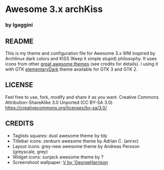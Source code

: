 # Awesome 3.x archKiss
### by lgaggini


## README
This is my theme and configuration file for Awesome 3.x WM inspired by Archlinux dark colors and KISS (Keep it simple stupid) philosophy. 
It uses icons from other [great awesome themes](https://github.com/mikar/awesome-themes) (see credits for details).
I using it with GTK [elementaryDark](http://satya164.deviantart.com/art/elementary-Dark-GTK3-Theme-244257862?) theme available for GTK 3 and GTK 2.

## LICENSE
Feel free to use, fork, modify and share it as you want.
Creative Commons Attribution-ShareAlike 3.0 Unported (CC BY-SA 3.0)
https://creativecommons.org/licenses/by-sa/3.0/

## CREDITS
* Taglists squares: dust awesome theme by tdy
* Titlebar icons: zenburn awesome theme by Adrian C. (anrxc)
* Layout icons: grey-new awesome theme by Andreas Persson (greyscale, grey)
* Widget icons: sunjack awesome theme by ?
* Screenshoot wallpaper: [V by 'GeorgeHarrison](http://georgeharrison.deviantart.com/art/V-171222165)
